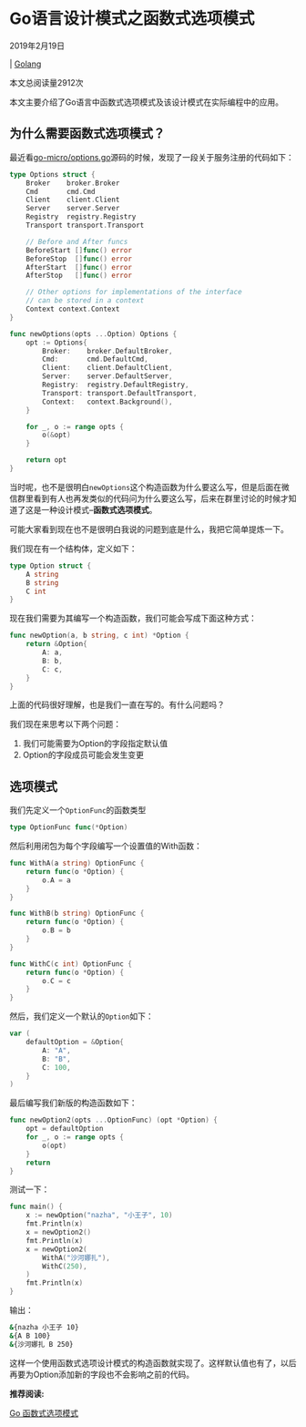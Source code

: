 # Go语言设计模式之函数式选项模式

2019年2月19日

 

| [Golang](https://www.liwenzhou.com/categories/Golang)

 

本文总阅读量2912次



本文主要介绍了Go语言中函数式选项模式及该设计模式在实际编程中的应用。

## 为什么需要函数式选项模式？

最近看[go-micro/options.go](https://github.com/micro/go-micro/blob/master/options.go)源码的时候，发现了一段关于服务注册的代码如下：

```go
type Options struct {
	Broker    broker.Broker
	Cmd       cmd.Cmd
	Client    client.Client
	Server    server.Server
	Registry  registry.Registry
	Transport transport.Transport

	// Before and After funcs
	BeforeStart []func() error
	BeforeStop  []func() error
	AfterStart  []func() error
	AfterStop   []func() error

	// Other options for implementations of the interface
	// can be stored in a context
	Context context.Context
}

func newOptions(opts ...Option) Options {
	opt := Options{
		Broker:    broker.DefaultBroker,
		Cmd:       cmd.DefaultCmd,
		Client:    client.DefaultClient,
		Server:    server.DefaultServer,
		Registry:  registry.DefaultRegistry,
		Transport: transport.DefaultTransport,
		Context:   context.Background(),
	}

	for _, o := range opts {
		o(&opt)
	}

	return opt
}
```

当时呢，也不是很明白`newOptions`这个构造函数为什么要这么写，但是后面在微信群里看到有人也再发类似的代码问为什么要这么写，后来在群里讨论的时候才知道了这是一种设计模式–**函数式选项模式**。

可能大家看到现在也不是很明白我说的问题到底是什么，我把它简单提炼一下。

我们现在有一个结构体，定义如下：

```go
type Option struct {
	A string
	B string
	C int
}
```

现在我们需要为其编写一个构造函数，我们可能会写成下面这种方式：

```go
func newOption(a, b string, c int) *Option {
	return &Option{
		A: a,
		B: b,
		C: c,
	}
}
```

上面的代码很好理解，也是我们一直在写的。有什么问题吗？

我们现在来思考以下两个问题：

1. 我们可能需要为Option的字段指定默认值
2. Option的字段成员可能会发生变更

## 选项模式

我们先定义一个`OptionFunc`的函数类型

```go
type OptionFunc func(*Option)
```

然后利用闭包为每个字段编写一个设置值的With函数：

```go
func WithA(a string) OptionFunc {
	return func(o *Option) {
		o.A = a
	}
}

func WithB(b string) OptionFunc {
	return func(o *Option) {
		o.B = b
	}
}

func WithC(c int) OptionFunc {
	return func(o *Option) {
		o.C = c
	}
}
```

然后，我们定义一个默认的`Option`如下：

```go
var (
	defaultOption = &Option{
		A: "A",
		B: "B",
		C: 100,
	}
)
```

最后编写我们新版的构造函数如下：

```go
func newOption2(opts ...OptionFunc) (opt *Option) {
	opt = defaultOption
	for _, o := range opts {
		o(opt)
	}
	return
}
```

测试一下：

```go
func main() {
	x := newOption("nazha", "小王子", 10)
	fmt.Println(x)
	x = newOption2()
	fmt.Println(x)
	x = newOption2(
		WithA("沙河娜扎"),
		WithC(250),
	)
	fmt.Println(x)
}
```

输出：

```bash
&{nazha 小王子 10}
&{A B 100}
&{沙河娜扎 B 250}
```

这样一个使用函数式选项设计模式的构造函数就实现了。这样默认值也有了，以后再要为Option添加新的字段也不会影响之前的代码。

**推荐阅读:**

[Go 函数式选项模式](https://studygolang.com/articles/12329)